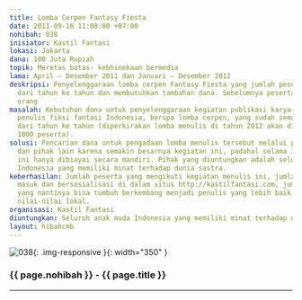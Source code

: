 ```yaml
---
title: Lomba Cerpen Fantasy Fiesta
date: 2011-09-16 11:08:00 +07:00
nohibah: 038
inisiator: Kastil Fantasi
lokasi: Jakarta
dana: 100 Juta Rupiah
topik: Meretas batas- kebhinekaan bermedia
lama: April – Desember 2011 dan Januari – Desember 2012
deskripsi: Penyelenggaraan lomba cerpen Fantasy Fiesta yang jumlah pesertanya bertambah
  dari tahun ke tahun dan membutuhkan tambahan dana. Sebelumnya peserta sudah 322
  orang
masalah: Kebutuhan dana untuk penyelenggaraan kegiatan publikasi karya-karya komunitas
  penulis fiksi fantasi Indonesia, berupa lomba cerpen, yang sudah semakin berkembang
  dari tahun ke tahun (diperkirakan lomba menulis di tahun 2012 akan diikuti oleh
  1000 peserta).
solusi: Pencarian dana untuk pengadaan lomba menulis tersebut melalui pihak perusahaan
  dan pihak lain karena semakin besarnya kegiatan ini, padahal selama ini kegiatan
  ini hanya dibiayai secara mandiri. Pihak yang diuntungkan adalah seluruh anak muda
  Indonesia yang memiliki minat terhadap dunia sastra.
keberhasilan: Jumlah peserta yang mengikuti kegiatan menulis ini, jumlah pembaca yang
  masuk dan bersosialisasi di dalam situs http://kastilfantasi.com, jumlah penulis
  yang nantinya bisa tumbuh berkembang menjadi penulis yang lebih baik dan mampu mengangkat
  nilai-nilai lokal.
organisasi: Kastil Fantasi 
diuntungkan: Seluruh anak muda Indonesia yang memiliki minat terhadap dunia sastra
layout: hibahcmb
---
```


![038](/static/img/hibahcmb/038.png){: .img-responsive }{: width="350" }

### {{ page.nohibah }} - {{ page.title }}

---
